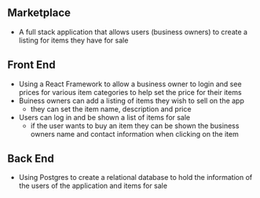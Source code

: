 ## Marketplace

- A full stack application that allows users (business owners) to create a listing for items they have for sale

## Front End

- Using a React Framework to allow a business owner to login and see prices for various item categories to help set the price for their items
- Buiness owners can add a listing of items they wish to sell on the app
  - they can set the item name, description and price
- Users can log in and be shown a list of items for sale
  - if the user wants to buy an item they can be shown the business owners name and contact information when clicking on the item

## Back End

- Using Postgres to create a relational database to hold the information of the users of the application and items for sale

